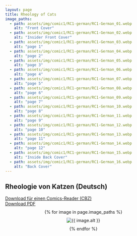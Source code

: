 ```yaml
---
layout: page
title: Rheology of Cats
image_paths:
  - path: assets/img/comic1/RC1-german/RC1-German_01.webp 
    alt: "Front Cover"
  - path: assets/img/comic1/RC1-german/RC1-German_02.webp
    alt: "Insider Front Cover"
  - path: assets/img/comic1/RC1-german/RC1-German_03.webp
    alt: "page 1"
  - path: assets/img/comic1/RC1-german/RC1-German_04.webp
    alt: "page 2"
  - path: assets/img/comic1/RC1-german/RC1-German_05.webp 
    alt: "page 3"
  - path: assets/img/comic1/RC1-german/RC1-German_06.webp
    alt: "page 4"
  - path: assets/img/comic1/RC1-german/RC1-German_07.webp
    alt: "page 5"
  - path: assets/img/comic1/RC1-german/RC1-German_08.webp
    alt: "page 6"
  - path: assets/img/comic1/RC1-german/RC1-German_09.webp
    alt: "page 7"
  - path: assets/img/comic1/RC1-german/RC1-German_10.webp
    alt: "page 8"
  - path: assets/img/comic1/RC1-german/RC1-German_11.webp
    alt: "page 9"
  - path: assets/img/comic1/RC1-german/RC1-German_12.webp
    alt: "page 10"
  - path: assets/img/comic1/RC1-german/RC1-German_13.webp
    alt: "page 11"
  - path: assets/img/comic1/RC1-german/RC1-German_14.webp
    alt: "page 12"
  - path: assets/img/comic1/RC1-german/RC1-German_15.webp
    alt: "Inside Back Cover"
  - path: assets/img/comic1/RC1-german/RC1-German_16.webp
    alt: "Back Cover"
---
```


<div class="col-lg-12 text-center">
	<h2 class="section-heading text-uppercase">Rheologie von Katzen (Deutsch)</h2>
        <div class="text-muted">
           <a href="{{ site.url }}/downloads/comic1-german/RC1-German.cbz">Download für einen Comics-Reader (CBZ)</a>
        </div>
        <div class="text-muted">
           <a href="{{ site.url }}/downloads/comic1-german/RC1-German.pdf">Download PDF</a>
        </div>

</div>

<div style="display: flex; flex-direction: column; align-items: center; margin-top: 10px; margin-bottom: 30px;">
  {% for image in page.image_paths %}
    <img src="{{ image.path }}" alt="{{ image.alt }}" style="max-width: 70%; height: auto; margin: 10px;">
  {% endfor %}
</div>












